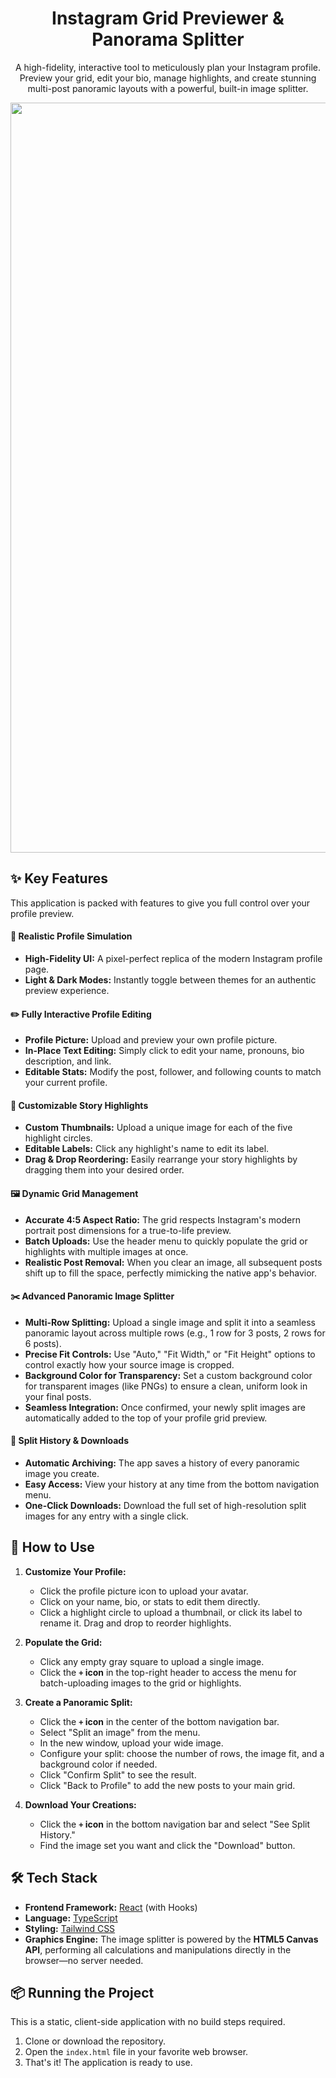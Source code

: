 <div align="center">
  <h1 align="center">Instagram Grid Previewer & Panorama Splitter</h1>
  <p align="center">
    A high-fidelity, interactive tool to meticulously plan your Instagram profile. Preview your grid, edit your bio, manage highlights, and create stunning multi-post panoramic layouts with a powerful, built-in image splitter.
  </p>
</div>

<!-- You can replace this with a GIF or screenshot of the app in action! -->
<div align="center">
<img width="1200" alt="App Preview" src="https://github.com/user-attachments/assets/0aa67016-6eaf-458a-adb2-6e31a0763ed6" />
</div>

## ✨ Key Features

This application is packed with features to give you full control over your profile preview.

#### 🎨 Realistic Profile Simulation
*   **High-Fidelity UI:** A pixel-perfect replica of the modern Instagram profile page.
*   **Light & Dark Modes:** Instantly toggle between themes for an authentic preview experience.

#### ✏️ Fully Interactive Profile Editing
*   **Profile Picture:** Upload and preview your own profile picture.
*   **In-Place Text Editing:** Simply click to edit your name, pronouns, bio description, and link.
*   **Editable Stats:** Modify the post, follower, and following counts to match your current profile.

#### 🌟 Customizable Story Highlights
*   **Custom Thumbnails:** Upload a unique image for each of the five highlight circles.
*   **Editable Labels:** Click any highlight's name to edit its label.
*   **Drag & Drop Reordering:** Easily rearrange your story highlights by dragging them into your desired order.

#### 🖼️ Dynamic Grid Management
*   **Accurate 4:5 Aspect Ratio:** The grid respects Instagram's modern portrait post dimensions for a true-to-life preview.
*   **Batch Uploads:** Use the header menu to quickly populate the grid or highlights with multiple images at once.
*   **Realistic Post Removal:** When you clear an image, all subsequent posts shift up to fill the space, perfectly mimicking the native app's behavior.

#### ✂️ Advanced Panoramic Image Splitter
*   **Multi-Row Splitting:** Upload a single image and split it into a seamless panoramic layout across multiple rows (e.g., 1 row for 3 posts, 2 rows for 6 posts).
*   **Precise Fit Controls:** Use "Auto," "Fit Width," or "Fit Height" options to control exactly how your source image is cropped.
*   **Background Color for Transparency:** Set a custom background color for transparent images (like PNGs) to ensure a clean, uniform look in your final posts.
*   **Seamless Integration:** Once confirmed, your newly split images are automatically added to the top of your profile grid preview.

#### 📂 Split History & Downloads
*   **Automatic Archiving:** The app saves a history of every panoramic image you create.
*   **Easy Access:** View your history at any time from the bottom navigation menu.
*   **One-Click Downloads:** Download the full set of high-resolution split images for any entry with a single click.

## 🚀 How to Use

1.  **Customize Your Profile:**
    *   Click the profile picture icon to upload your avatar.
    *   Click on your name, bio, or stats to edit them directly.
    *   Click a highlight circle to upload a thumbnail, or click its label to rename it. Drag and drop to reorder highlights.

2.  **Populate the Grid:**
    *   Click any empty gray square to upload a single image.
    *   Click the **`+` icon** in the top-right header to access the menu for batch-uploading images to the grid or highlights.

3.  **Create a Panoramic Split:**
    *   Click the **`+` icon** in the center of the bottom navigation bar.
    *   Select "Split an image" from the menu.
    *   In the new window, upload your wide image.
    *   Configure your split: choose the number of rows, the image fit, and a background color if needed.
    *   Click "Confirm Split" to see the result.
    *   Click "Back to Profile" to add the new posts to your main grid.

4.  **Download Your Creations:**
    *   Click the **`+` icon** in the bottom navigation bar and select "See Split History."
    *   Find the image set you want and click the "Download" button.

## 🛠️ Tech Stack

*   **Frontend Framework:** [React](https://react.dev/) (with Hooks)
*   **Language:** [TypeScript](https://www.typescriptlang.org/)
*   **Styling:** [Tailwind CSS](https://tailwindcss.com/)
*   **Graphics Engine:** The image splitter is powered by the **HTML5 Canvas API**, performing all calculations and manipulations directly in the browser—no server needed.

## 📦 Running the Project

This is a static, client-side application with no build steps required.

1.  Clone or download the repository.
2.  Open the `index.html` file in your favorite web browser.
3.  That's it! The application is ready to use.
